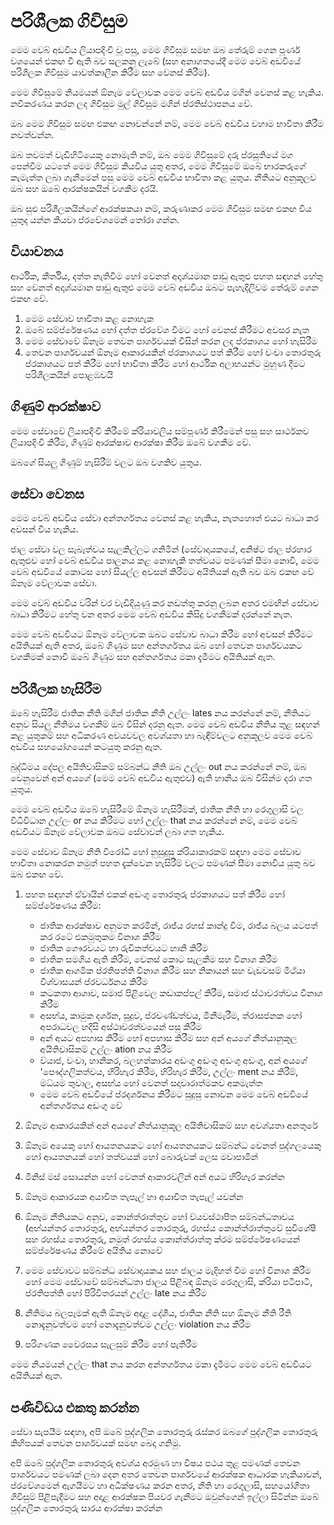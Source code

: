 # පරිශීලක ගිවිසුම

මෙම වෙබ් අඩවිය ලියාපදිංචි වූ පසු, මෙම ගිවිසුම සමඟ ඔබ තේරුම් ගෙන පූර්ණ වශයෙන් එකඟ වී ඇති බව සලකනු ලැබේ (සහ අනාගතයේදී මෙම වෙබ් අඩවියේ පරිශීලක ගිවිසුම යාවත්කාලීන කිරීම සහ වෙනස් කිරීම).

මෙම ගිවිසුමේ නියමයන් ඕනෑම වේලාවක මෙම වෙබ් අඩවිය මගින් වෙනස් කළ හැකිය. නවීකරණය කරන ලද ගිවිසුම මුල් ගිවිසුම මගින් ප්රතිස්ථාපනය වේ.

ඔබ මෙම ගිවිසුම සමඟ එකඟ නොවන්නේ නම්, මෙම වෙබ් අඩවිය වහාම භාවිතා කිරීම නවත්වන්න.

ඔබ තවමත් වැඩිහිටියෙකු නොමැති නම්, ඔබ මෙම ගිවිසුමේ දරු ප්රසූතියේ මග පෙන්වීම යටතේ මෙම ගිවිසුම කියවිය යුතු අතර, මෙම ගිවිසුමේ ඔබේ භාරකරුගේ කැමැත්ත ලබා ගැනීමෙන් පසු මෙම වෙබ් අඩවිය භාවිතා කළ යුතුය. නීතියට අනුකූලව ඔබ සහ ඔබේ ආරක්ෂකයින් වගකීම දරයි.

ඔබ සුළු පරිශීලකයින්ගේ ආරක්ෂකයා නම්, කරුණාකර මෙම ගිවිසුම සමඟ එකඟ විය යුතුද යන්න කියවා ප්රවේශමෙන් තෝරා ගන්න.

## වියාචනය

ආර්ථික, කීර්තිය, දත්ත නැතිවීම හෝ වෙනත් අදෘශ්යමාන පාඩු ඇතුළු පහත සඳහන් හේතු සහ වෙනත් අදෘශ්යමාන පාඩු ඇතුළු මෙම වෙබ් අඩවිය ඔබට පැහැදිලිවම තේරුම් ගෙන එකඟ වේ.

1. මෙම සේවාව භාවිතා කළ නොහැක
1. ඔබේ සම්ප්රේෂණය හෝ දත්ත ප්රවේශ වීමට හෝ වෙනස් කිරීමට අවසර නැත
1. මෙම සේවාවේ ඕනෑම තෙවන පාර්ශවයක් විසින් කරන ලද ප්රකාශය හෝ හැසිරීම
1. තෙවන පාර්ශවයන් ඕනෑම ආකාරයකින් ප්රකාශයට පත් කිරීම හෝ වංචා තොරතුරු ප්රකාශයට පත් කිරීම හෝ භාවිතා කිරීම හෝ ආර්ථික අලාභයන්ට මුහුණ දීමට පරිශීලකයින් පොළඹවයි

## ගිණුම් ආරක්ෂාව

මෙම සේවාවේ ලියාපදිංචි කිරීමේ ක්රියාවලිය සම්පූර්ණ කිරීමෙන් පසු සහ සාර්ථකව ලියාපදිංචි කිරීම, ගිණුම් ආරක්ෂාව ආරක්ෂා කිරීම ඔබේ වගකීම වේ.

ඔබගේ සියලු ගිණුම් හැසිරීම් වලට ඔබ වගකිව යුතුය.

## සේවා වෙනස

මෙම වෙබ් අඩවිය සේවා අන්තර්ගතය වෙනස් කළ හැකිය, නැතහොත් එයට බාධා කර අවසන් විය හැකිය.

ජාල සේවා වල සැබෑත්වය සැලකිල්ලට ගනිමින් (සේවාදායකයේ, අනිෂ්ට ජාල ප්රහාර ඇතුළුව හෝ වෙබ් අඩවිය පාලනය කළ නොහැකි තත්වයට පමණක් සීමා නොවී, මෙම වෙබ් අඩවියේ කොටස හෝ සියල්ල අවසන් කිරීමට අයිතියක් ඇති බව ඔබ එකඟ වේ ඕනෑම වේලාවක සේවා.

මෙම වෙබ් අඩවිය වරින් වර වැඩිදියුණු කර නඩත්තු කරනු ලබන අතර එමඟින් සේවාව බාධා කිරීමට හේතු වන අතර මෙම වෙබ් අඩවිය කිසිදු වගකීමක් දරන්නේ නැත.

මෙම වෙබ් අඩවියට ඕනෑම වේලාවක ඔබට සේවාව බාධා කිරීම හෝ අවසන් කිරීමට අයිතියක් ඇති අතර, ඔබේ ගිණුම සහ අන්තර්ගතය ඔබ හෝ තෙවන පාර්ශවයකට වගකීමක් නොවී ඔබේ ගිණුම සහ අන්තර්ගතය මකා දැමීමට අයිතියක් ඇත.

## පරිශීලක හැසිරීම

ඔබේ හැසිරීම ජාතික නීති මගින් ජාතික නීති උල්ලං lates නය කරන්නේ නම්, නීතියට අනුව සියලු නීතිමය වගකීම් ඔබ විසින් දරනු ඇත. මෙම වෙබ් අඩවිය නීතිය තුළ සඳහන් කළ යුතුකම් සහ අධිකරණ අවයවවල අවශ්යතා හා බැඳීම්වලට අනුකූලව මෙම වෙබ් අඩවිය සහයෝගයෙන් කටයුතු කරනු ඇත.

බුද්ධිමය දේපල අයිතිවාසිකම් සම්බන්ධ නීති ඔබ උල්ලං out නය කරන්නේ නම්, ඔබ වෙනුවෙන් අන් අයගේ (මෙම වෙබ් අඩවිය ඇතුළුව) ඇති හානිය ඔබ විසින්ම දරා ගත යුතුය.

මෙම වෙබ් අඩවිය ඔබේ හැසිරීමේ ඕනෑම හැසිරීමක්, ජාතික නීති හා රෙගුලාසි වල විධිවිධාන උල්ලං or නය කිරීමට හෝ උල්ලං that නය කරන්නේ නම්, මෙම වෙබ් අඩවියට ඕනෑම වේලාවක ඔබට සේවාවන් ලබා ගත හැකිය.

මෙම සේවාව ඕනෑම නීති විරෝධී හෝ නුසුදුසු ක්රියාකාරකම් සඳහා මෙම සේවාව භාවිතා නොකරන නමුත් පහත දැක්වෙන හැසිරීම් වලට පමණක් සීමා නොවිය යුතු බව ඔබ එකඟ වේ.

1. පහත සඳහන් ඒවායින් එකක් අඩංගු තොරතුරු ප්රකාශයට පත් කිරීම හෝ සම්ප්රේෂණය කිරීම:

   * ජාතික ආරක්ෂාව අනුමත කරමින්, රාජ්ය රහස් කාන්දු වීම, රාජ්ය බලය යටපත් කර රටේ එකමුතුකම විනාශ කිරීම
   * ජාතික ගෞරවයට හා රුචිකත්වයට හානි කිරීම
   * ජාතික සමගිය ඇති කිරීම, වෙනස් කොට සැලකීම සහ විනාශ කිරීම
   * ජාතික ආගමික ප්රතිපත්ති විනාශ කිරීම සහ නිකායන් සහ වැඩවසම් මිථ්යා විශ්වාසයන් ප්රවර්ධනය කිරීම
   * කටකතා ආශාව, සමාජ පිළිවෙල කඩාකප්පල් කිරීම, සමාජ ස්ථාවරත්වය විනාශ කිරීම
   * අසභ්ය, කාමුක දර්ශන, සූදුව, ප්රචණ්ඩත්වය, මිනීමැරීම, ත්රාසජනක හෝ අපරාධවල හදිසි අස්ථාවරත්වයෙන් පසු කිරීම
   * අන් අයට අපහාස කිරීම හෝ අපහාස කිරීම සහ අන් අයගේ නීත්යානුකූල අයිතිවාසිකම් උල්ලං ation නය කිරීම
   * ව්යාජ, වංචා, හානිකර, බලහත්කාරය අඩංගු අඩංගු අඩංගු අඩංගු, අන් අයගේ 'පෞද්ගලිකත්වය, හිරිහැර කිරීම, හිරිහැර කිරීම, උල්ලං ment නය කිරීම්, මධ්යම තුවාල, අසභ්ය හෝ වෙනත් සදාචාරාත්මකව අකමැත්ත
   * මෙම වෙබ් අඩවියේ ප්රදර්ශනය කිරීමට සුදුසු නොවන මෙම වෙබ් අඩවියේ අන්තර්ගතය අඩංගු වේ

1. ඕනෑම ආකාරයකින් අන් අයගේ නීත්යානුකූල අයිතිවාසිකම් සහ අවශ්යතා අනතුරේ
1. ඕනෑම අයෙකු හෝ ආයතනයකට හෝ ආයතනයකට සම්බන්ධ වෙනත් පුද්ගලයෙකු හෝ ආයතනයක් හෝ තත්වයක් හෝ බොරුවක් ලෙස මවාපාමින්
1. මිනිස් මස් සොයන්න හෝ වෙනත් ආකාරවලින් අන් අයට හිරිහැර කරන්න
1. ඕනෑම ආකාරයක අයාචිත තැපැල් හා අයාචිත තැපැල් යවන්න
1. ඕනෑම නීතියකට අනුව, කොන්ත්රාත්තුව හෝ ව්යවස්ථාපිත සම්බන්ධතාවය (අභ්යන්තර තොරතුරු, අභ්යන්තර තොරතුරු, රහස්ය කොන්ත්රාත්තුවේ සුවිශේෂී සහ රහස්ය තොරතුරු, නමුත් රහස්ය කොන්ත්රාත්තු ක්රම සම්ප්රේෂණයෙන් සම්ප්රේෂණය කිරීමේ අයිතිය නොවේ
1. මෙම සේවාවට සම්බන්ධ සේවාදායකය සහ ජාලය මැදිහත් වීම හෝ විනාශ කිරීම හෝ මෙම සේවාවේ සම්බන්ධතා ජාලය පිළිබඳ ඕනෑම රෙගුලාසි, ක්රියා පටිපාටි, ප්රතිපත්ති හෝ පිරිවිතරයන් උල්ලං late නය කිරීම
1. නීතිමය බලපෑමක් ඇති ඕනෑම අදාළ දේශීය, ජාතික නීති සහ ඕනෑම නීති රීති නොදැනුවත්වම හෝ නොදැනුවත්වම උල්ලං violation නය කිරීම
1. පරිගණක වෛරසය සැලසුම් කිරීම හෝ පැතිරීම

මෙම නියමයන් උල්ලං that නය කරන අන්තර්ගතය මකා දැමීමට මෙම වෙබ් අඩවියට අයිතියක් ඇත.

## පණිවිඩය එකතු කරන්න

සේවා සැපයීම සඳහා, අපි ඔබේ පුද්ගලික තොරතුරු රැස්කර ඔබගේ පුද්ගලික තොරතුරු කිහිපයක් තෙවන පාර්ශවයක් සමඟ බෙදා ගනිමු.

අපි ඔබේ පුද්ගලික තොරතුරු අවශ්ය අරමුණ හා විෂය පථය තුළ පමණක් තෙවන පාර්ශවයට පමණක් ලබා දෙන අතර තෙවන පාර්ශවයේ ආරක්ෂක ආධාරක හැකියාවන්, ප්රවේශමෙන් ඇගයීමට හා අධීක්ෂණය කරන අතර, නීති හා රෙගුලාසි, සහයෝගිතා ගිවිසුම් පිළිපැදීමට සහ අදාළ ආරක්ෂක පියවර ගැනීමට ඔවුන්ගෙන් ඉල්ලා සිටින්න ඔබේ පුද්ගලික තොරතුරු සාරය ආරක්ෂා කරන්න